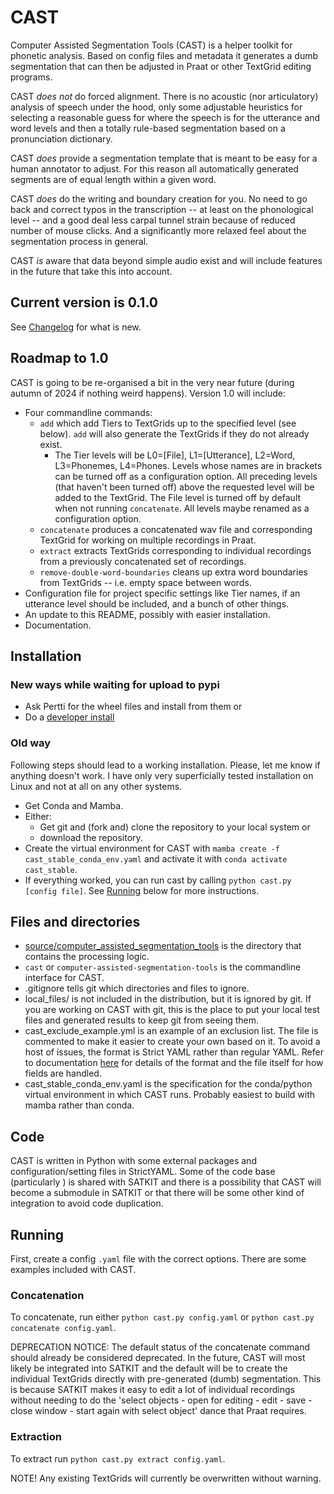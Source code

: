 <!--
Copyright (c) 2022-2024 Pertti Palo.

This file is part of Computer Assisted Segmentation Tools 
(see https://github.com/giuthas-speech-research-tools/cast/).

This program is free software: you can redistribute it and/or modify
it under the terms of the GNU General Public License as published by
the Free Software Foundation, either version 3 of the License, or
(at your option) any later version.

This program is distributed in the hope that it will be useful,
but WITHOUT ANY WARRANTY; without even the implied warranty of
MERCHANTABILITY or FITNESS FOR A PARTICULAR PURPOSE.  See the
GNU General Public License for more details.

You should have received a copy of the GNU General Public License
along with this program. If not, see <http://www.gnu.org/licenses/>.

The example data packaged with this program is licensed under the
Creative Commons Attribution-NonCommercial-ShareAlike 4.0
International (CC BY-NC-SA 4.0) License. You should have received a
copy of the Creative Commons Attribution-NonCommercial-ShareAlike 4.0
International (CC BY-NC-SA 4.0) License along with the data. If not,
see <https://creativecommons.org/licenses/by-nc-sa/4.0/> for details.

When using the toolkit for scientific publications, please cite the
articles listed in README.markdown. They can also be found in
citations.bib in BibTeX format.
-->
# CAST

Computer Assisted Segmentation Tools (CAST) is a helper toolkit for phonetic
analysis. Based on config files and metadata it generates a dumb segmentation
that can then be adjusted in Praat or other TextGrid editing programs.

CAST *does not* do forced alignment. There is no acoustic (nor articulatory)
analysis of speech under the hood, only some adjustable heuristics for selecting
a reasonable guess for where the speech is for the utterance and word levels and
then a totally rule-based segmentation based on a pronunciation dictionary.

CAST *does* provide a segmentation template that is meant to be easy for a human
annotator to adjust. For this reason all automatically generated segments are of
equal length within a given word.

CAST *does* do the writing and boundary creation for you. No need to go back and
correct typos in the transcription -- at least on the phonological level -- and
a good deal less carpal tunnel strain because of reduced number of mouse clicks.
And a significantly more relaxed feel about the segmentation process in general.

CAST *is* aware that data beyond simple audio exist and will include features in
the future that take this into account.

## Current version is 0.1.0

See [Changelog](docs/Changelog.md) for what is new.

## Roadmap to 1.0

CAST is going to be re-organised a bit in the very near future (during autumn of
2024 if nothing weird happens). Version 1.0 will include:

- Four commandline commands:
  - `add` which add Tiers to TextGrids up to the specified level (see below).
    `add` will also generate the TextGrids if they do not already exist.
    - The Tier levels will be L0=[File], L1=[Utterance], L2=Word, L3=Phonemes,
      L4=Phones. Levels whose names are in brackets can be turned off as a
      configuration option. All preceding levels (that haven't been turned off)
      above the requested level will be added to the TextGrid. The File level is
      turned off by default when not running `concatenate`. All levels maybe
      renamed as a configuration option.
  - `concatenate` produces a concatenated wav file and corresponding TextGrid
    for working on multiple recordings in Praat.
  - `extract` extracts TextGrids corresponding to individual recordings from a
    previously concatenated set of recordings.
  - `remove-double-word-boundaries` cleans up extra word boundaries from
    TextGrids -- i.e. empty space between words.
- Configuration file for project specific settings like Tier names, if an
  utterance level should be included, and a bunch of other things.
- An update to this README, possibly with easier installation.
- Documentation.

## Installation

### New ways while waiting for upload to pypi

- Ask Pertti for the wheel files and install from them or
- Do a [developer install](docs/Development_guide.markdown#install-cast-in-development-mode-)

### Old way

Following steps should lead to a working installation. Please, let me know if
anything doesn't work. I have only very superficially tested installation on
Linux and not at all on any other systems.

- Get Conda and Mamba.
- Either:
  - Get git and (fork and) clone the repository to your local system or
  - download the repository.
- Create the virtual environment for CAST with
  `mamba create -f cast_stable_conda_env.yaml` and activate it with
  `conda activate cast_stable`.
- If everything worked, you can run cast by calling `python cast.py [config
  file]`. See [Running](#running) below for more instructions.

## Files and directories

- [source/computer_assisted_segmentation_tools](source/computer_assisted_segmentation_tools)
  is the directory that contains the processing logic.
- `cast` or `computer-assisted-segmentation-tools` is the commandline interface
  for CAST.
- .gitignore tells git which directories and files to ignore.
- local_files/ is not included in the distribution, but it is ignored by git. If
  you are working on CAST with git, this is the place to put your local test
  files and generated results to keep git from seeing them.
- cast_exclude_example.yml is an example of an exclusion list. The file is
  commented to make it easier to create your own based on it. To avoid a host of
  issues, the format is Strict YAML rather than regular YAML. Refer to
  documentation [here](https://hitchdev.com/strictyaml/) for details of the
  format and the file itself for how fields are handled.
- cast_stable_conda_env.yaml is the specification for the conda/python virtual
  environment in which CAST runs. Probably easiest to build with mamba rather
  than conda.

## Code

CAST is written in Python with some external packages and configuration/setting
files in StrictYAML. Some of the code base (particularly ) is shared with SATKIT
and there is a possibility that CAST will become a submodule in SATKIT or that
there will be some other kind of integration to avoid code duplication.

## Running

First, create a config `.yaml` file with the correct options. There are some
examples included with CAST.

### Concatenation

To concatenate, run either `python cast.py config.yaml` or `python cast.py
concatenate config.yaml`.

DEPRECATION NOTICE: The default status of the concatenate command should already
be considered deprecated. In the future, CAST will most likely be integrated into
SATKIT and the default will be to create the individual TextGrids directly with
pre-generated (dumb) segmentation. This is because SATKIT makes it easy to edit
a lot of individual recordings without needing to do the 'select objects - open
for editing - edit - save - close window - start again with select object' dance
that Praat requires.

### Extraction

To extract run `python cast.py extract config.yaml`.

NOTE! Any existing TextGrids will currently be overwritten without warning.
